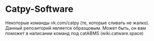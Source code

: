 # Catpy-Software
Некоторые команды vk.com/catpy (те, которые сливать не жалко).  
Данный репозиторий является образцовым. Может быть, он вам поможет в написании команд под catABMS (wiki.catware.space)

